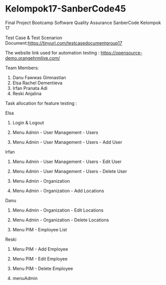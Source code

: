 # Kelompok17-SanberCode45
Final Project Bootcamp Software Quality Assurance SanberCode Kelompok 17

Test Case & Test Scenarion Document:https://tinyurl.com/testcasedocumentgroup17

The website link used for automation testing : https://opensource-demo.orangehrmlive.com/

Team Members:
1. Danu Fawwas Gimnastian
2. Elsa Rachel Dementieva 
3. Irfan Pranata Adi
4. Reski Anjalina

Task allocation for feature testing :

Elsa

1. Login & Logout

2. Menu Admin - User Management - Users

3. Menu Admin - User Management - Users - Add User


Irfan

1. Menu Admin - User Management - Users - Edit User

2. Menu Admin - User Management - Users - Delete User

3. Menu Admin - Organization

4. Menu Admin - Organization - Add Locations


Danu

1. Menu Admin - Organization - Edit Locations

2. Menu Admin - Organization - Delete Locations

3. Menu PIM - Employee List


Reski

1. Menu PIM - Add Employee

2. Menu PIM - Edit Employee

3. Menu PIM - Delete Employee

4. menuAdmin
